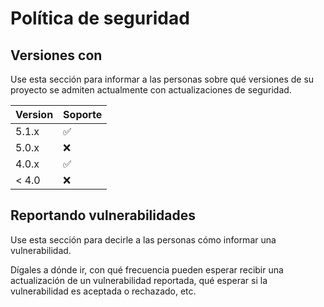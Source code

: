 # Política de seguridad

## Versiones con 

Use esta sección para informar a las personas sobre qué versiones de su proyecto
se admiten actualmente con actualizaciones de seguridad.

| Version | Soporte            |
| ------- | ------------------ |
| 5.1.x   | :white_check_mark: |
| 5.0.x   | :x:                |
| 4.0.x   | :white_check_mark: |
| < 4.0   | :x:                |

## Reportando vulnerabilidades

Use esta sección para decirle a las personas cómo informar una vulnerabilidad.

Dígales a dónde ir, con qué frecuencia pueden esperar recibir una actualización de un
vulnerabilidad reportada, qué esperar si la vulnerabilidad es aceptada o
rechazado, etc.
